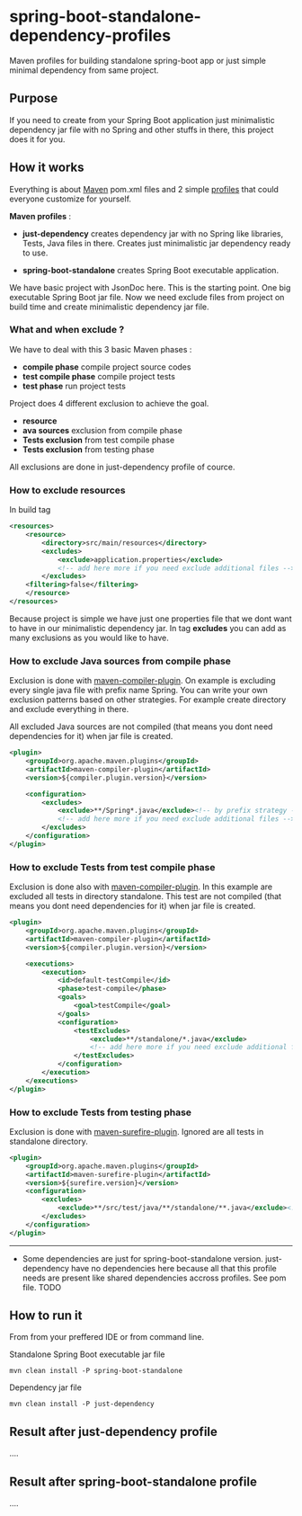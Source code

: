 # spring-boot-standalone-dependency-profiles
Maven profiles for building standalone spring-boot app or just simple minimal dependency from same project.


## Purpose
If you need to create from your Spring Boot application just minimalistic dependency jar file
with no Spring and other stuffs in there, this project does it for you.

## How it works

Everything is about [Maven](https://maven.apache.org/) pom.xml files and 2 simple [profiles](http://maven.apache.org/guides/introduction/introduction-to-profiles.html) that could everyone customize for yourself.


**Maven profiles** :

- **just-dependency** creates dependency jar with no Spring like libraries, Tests, Java files in there. Creates just minimalistic jar dependency ready to use.

- **spring-boot-standalone** creates Spring Boot executable application.


We have basic project with JsonDoc here. This is the starting point. One big executable Spring Boot jar file. Now we need exclude files from project on build time and create minimalistic dependency jar file.

### What and when exclude ?

We have to deal with this 3 basic Maven phases :

- **compile phase** compile project source codes
- **test compile phase** compile project tests
- **test phase** run project tests


Project does 4 different exclusion to achieve the goal.

- **resource**
- **ava sources** exclusion from compile phase
- **Tests exclusion** from test compile phase
- **Tests exclusion** from testing phase

All exclusions are done in just-dependency profile of cource.

### How to exclude resources

In build tag 


```xml
<resources>
	<resource>
		<directory>src/main/resources</directory>
		<excludes>
			<exclude>application.properties</exclude>
			<!-- add here more if you need exclude additional files -->
		</excludes>
	<filtering>false</filtering>
	</resource>
</resources>
```

Because project is simple we have just one properties file that we dont want to have in our minimalistic dependency jar. In tag **excludes** you can add as many exclusions as you would like to have. 


### How to exclude Java sources from compile phase

Exclusion is done with [maven-compiler-plugin](https://maven.apache.org/plugins/maven-compiler-plugin/).
On example is excluding every single java file with prefix name Spring. You can write your own exclusion patterns based on other strategies. For example create directory and exclude everything in there.

All excluded Java sources are not compiled (that means you dont need dependencies for it) when jar file is created.

```xml
<plugin>
	<groupId>org.apache.maven.plugins</groupId>
	<artifactId>maven-compiler-plugin</artifactId>
	<version>${compiler.plugin.version}</version>

	<configuration>
	    <excludes>
	        <exclude>**/Spring*.java</exclude><!-- by prefix strategy -->
	        <!-- add here more if you need exclude additional files -->
	    </excludes>
	</configuration>
</plugin>
```


### How to exclude Tests from test compile phase

Exclusion is done also with [maven-compiler-plugin](https://maven.apache.org/plugins/maven-compiler-plugin/).
In this example are excluded all tests in directory standalone. This test are not compiled (that means you dont need dependencies for it) when jar file is created.

```xml
<plugin>
	<groupId>org.apache.maven.plugins</groupId>
	<artifactId>maven-compiler-plugin</artifactId>
	<version>${compiler.plugin.version}</version>

	<executions>
	    <execution>
	        <id>default-testCompile</id>
	        <phase>test-compile</phase>
	        <goals>
	            <goal>testCompile</goal>
	        </goals>
	        <configuration>
	            <testExcludes>
	                <exclude>**/standalone/*.java</exclude>
	                <!-- add here more if you need exclude additional files -->
	            </testExcludes>
	        </configuration>
	    </execution>
	</executions>
</plugin>
```


### How to exclude Tests from testing phase


Exclusion is done with [maven-surefire-plugin](http://maven.apache.org/surefire/maven-surefire-plugin/). Ignored are all tests in standalone directory.

```xml
<plugin>
	<groupId>org.apache.maven.plugins</groupId>
	<artifactId>maven-surefire-plugin</artifactId>
	<version>${surefire.version}</version>
	<configuration>
	    <excludes>
	        <exclude>**/src/test/java/**/standalone/**.java</exclude><!-- in directory strategy -->
	    </excludes>
	</configuration>
</plugin>
```


-----------------------



- Some dependencies are just for spring-boot-standalone version. just-dependency have no dependencies here because all that this profile needs are present like shared dependencies accross profiles. See pom file. TODO



## How to run it


From from your preffered IDE or from command line.

Standalone Spring Boot executable jar file 

```shell
mvn clean install -P spring-boot-standalone
```

Dependency jar file

```shell
mvn clean install -P just-dependency
```


## Result after just-dependency profile

....

## Result after spring-boot-standalone profile

....
